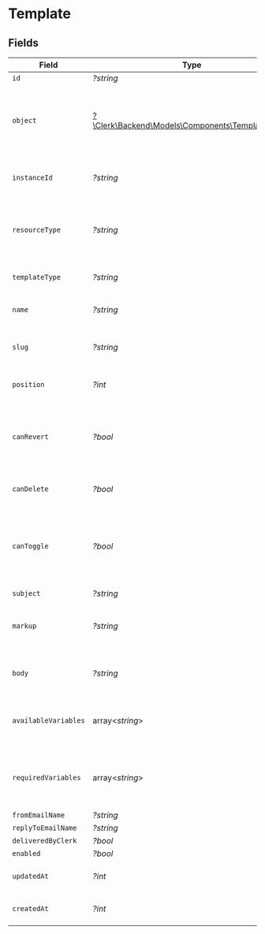 # Template


## Fields

| Field                                                                                         | Type                                                                                          | Required                                                                                      | Description                                                                                   |
| --------------------------------------------------------------------------------------------- | --------------------------------------------------------------------------------------------- | --------------------------------------------------------------------------------------------- | --------------------------------------------------------------------------------------------- |
| `id`                                                                                          | *?string*                                                                                     | :heavy_minus_sign:                                                                            | N/A                                                                                           |
| `object`                                                                                      | [?\Clerk\Backend\Models\Components\TemplateObject](../../Models/Components/TemplateObject.md) | :heavy_minus_sign:                                                                            | String representing the object's type. Objects of the same type share the same value.<br/>    |
| `instanceId`                                                                                  | *?string*                                                                                     | :heavy_minus_sign:                                                                            | the id of the instance the template belongs to                                                |
| `resourceType`                                                                                | *?string*                                                                                     | :heavy_minus_sign:                                                                            | whether this is a system (default) or user overridden) template                               |
| `templateType`                                                                                | *?string*                                                                                     | :heavy_minus_sign:                                                                            | whether this is an email or SMS template                                                      |
| `name`                                                                                        | *?string*                                                                                     | :heavy_minus_sign:                                                                            | user-friendly name of the template                                                            |
| `slug`                                                                                        | *?string*                                                                                     | :heavy_minus_sign:                                                                            | machine-friendly name of the template                                                         |
| `position`                                                                                    | *?int*                                                                                        | :heavy_minus_sign:                                                                            | position with the listing of templates                                                        |
| `canRevert`                                                                                   | *?bool*                                                                                       | :heavy_minus_sign:                                                                            | whether this template can be reverted to the corresponding system default                     |
| `canDelete`                                                                                   | *?bool*                                                                                       | :heavy_minus_sign:                                                                            | whether this template can be deleted                                                          |
| `canToggle`                                                                                   | *?bool*                                                                                       | :heavy_minus_sign:                                                                            | whether this template can be enabled or disabled, true only for notification SMS templates    |
| `subject`                                                                                     | *?string*                                                                                     | :heavy_minus_sign:                                                                            | email subject                                                                                 |
| `markup`                                                                                      | *?string*                                                                                     | :heavy_minus_sign:                                                                            | the editor markup used to generate the body of the template                                   |
| `body`                                                                                        | *?string*                                                                                     | :heavy_minus_sign:                                                                            | the template body before variable interpolation                                               |
| `availableVariables`                                                                          | array<*string*>                                                                               | :heavy_minus_sign:                                                                            | list of variables that are available for use in the template body                             |
| `requiredVariables`                                                                           | array<*string*>                                                                               | :heavy_minus_sign:                                                                            | list of variables that must be contained in the template body                                 |
| `fromEmailName`                                                                               | *?string*                                                                                     | :heavy_minus_sign:                                                                            | N/A                                                                                           |
| `replyToEmailName`                                                                            | *?string*                                                                                     | :heavy_minus_sign:                                                                            | N/A                                                                                           |
| `deliveredByClerk`                                                                            | *?bool*                                                                                       | :heavy_minus_sign:                                                                            | N/A                                                                                           |
| `enabled`                                                                                     | *?bool*                                                                                       | :heavy_minus_sign:                                                                            | N/A                                                                                           |
| `updatedAt`                                                                                   | *?int*                                                                                        | :heavy_minus_sign:                                                                            | Unix timestamp of last update.<br/>                                                           |
| `createdAt`                                                                                   | *?int*                                                                                        | :heavy_minus_sign:                                                                            | Unix timestamp of creation.<br/>                                                              |